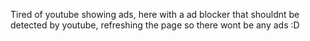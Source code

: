Tired of youtube showing ads, here with a ad blocker that shouldnt be detected by youtube, refreshing the page so there wont be any ads :D
